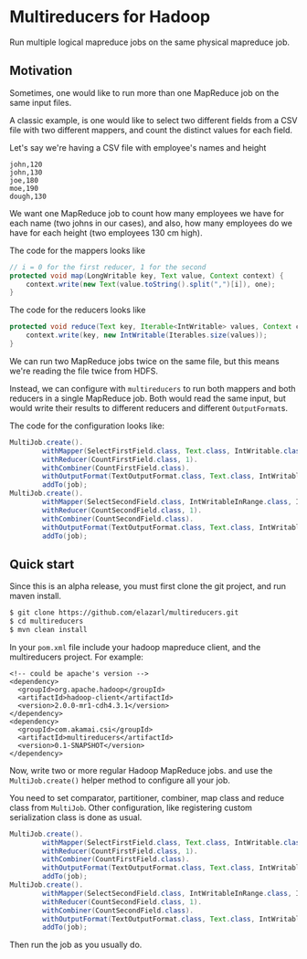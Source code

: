 Multireducers for Hadoop
========================

Run multiple logical mapreduce jobs on the same physical mapreduce job.

Motivation
----------

Sometimes, one would like to run more than one MapReduce job on the same input files.

A classic example, is one would like to select two different fields from a CSV file
with two different mappers, and count the distinct values for each field.

Let's say we're having a CSV file with employee's names and height

```csv
john,120
john,130
joe,180
moe,190
dough,130
```

We want one MapReduce job to count how many employees we have for each name (two johns
in our cases), and also, how many employees do we have for each height (two employees
130 cm high).

The code for the mappers looks like

```java
// i = 0 for the first reducer, 1 for the second
protected void map(LongWritable key, Text value, Context context) {
    context.write(new Text(value.toString().split(",")[i]), one);
}
```

The code for the reducers looks like

```java
protected void reduce(Text key, Iterable<IntWritable> values, Context context) {
    context.write(key, new IntWritable(Iterables.size(values));
}
```

We can run two MapReduce jobs twice on the same file, but this means we're reading
the file twice from HDFS.

Instead, we can configure with `multireducers` to run both mappers and both reducers
in a single MapReduce job. Both would read the same input, but would write their
results to different reducers and different `OutputFormat`s.

The code for the configuration looks like:

```java
MultiJob.create().
        withMapper(SelectFirstField.class, Text.class, IntWritable.class).
        withReducer(CountFirstField.class, 1).
        withCombiner(CountFirstField.class).
        withOutputFormat(TextOutputFormat.class, Text.class, IntWritable.class).
        addTo(job);
MultiJob.create().
        withMapper(SelectSecondField.class, IntWritableInRange.class, IntWritable.class).
        withReducer(CountSecondField.class, 1).
        withCombiner(CountSecondField.class).
        withOutputFormat(TextOutputFormat.class, Text.class, IntWritable.class).
        addTo(job);
```
 
Quick start
-----------

Since this is an alpha release, you must first clone the git project, and run
maven install.

```bash
$ git clone https://github.com/elazarl/multireducers.git
$ cd multireducers
$ mvn clean install
```

In your `pom.xml` file include your hadoop mapreduce client, and the multireducers
project. For example:

```maven
<!-- could be apache's version -->
<dependency>
  <groupId>org.apache.hadoop</groupId>
  <artifactId>hadoop-client</artifactId>
  <version>2.0.0-mr1-cdh4.3.1</version>
</dependency>
<dependency>
  <groupId>com.akamai.csi</groupId>
  <artifactId>multireducers</artifactId>
  <version>0.1-SNAPSHOT</version>
</dependency>
```

Now, write two or more regular Hadoop MapReduce jobs. and use the
`MultiJob.create()` helper method to configure all your job.

You need to set comparator, partitioner, combiner, map class
and reduce class from `MultiJob`. Other configuration, like registering
custom serialization class is done as usual.

```java
MultiJob.create().
        withMapper(SelectFirstField.class, Text.class, IntWritable.class).
        withReducer(CountFirstField.class, 1).
        withCombiner(CountFirstField.class).
        withOutputFormat(TextOutputFormat.class, Text.class, IntWritable.class).
        addTo(job);
MultiJob.create().
        withMapper(SelectSecondField.class, IntWritableInRange.class, IntWritable.class).
        withReducer(CountSecondField.class, 1).
        withCombiner(CountSecondField.class).
        withOutputFormat(TextOutputFormat.class, Text.class, IntWritable.class).
        addTo(job);
```

Then run the job as you usually do.